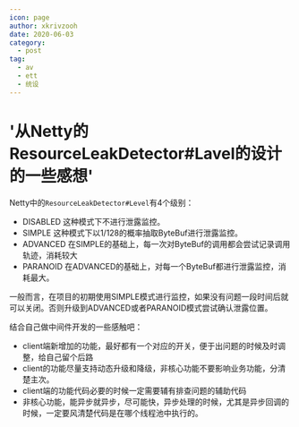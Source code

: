 ```yaml
---
icon: page
author: xkrivzooh
date: 2020-06-03
category:
  - post
tag:
  - av
  - ett
  - 统设
---
```


# '从Netty的ResourceLeakDetector#Lavel的设计的一些感想'

Netty中的`ResourceLeakDetector#Level`有4个级别：

- DISABLED 这种模式下不进行泄露监控。
- SIMPLE 这种模式下以1/128的概率抽取ByteBuf进行泄露监控。
- ADVANCED 在SIMPLE的基础上，每一次对ByteBuf的调用都会尝试记录调用轨迹，消耗较大
- PARANOID 在ADVANCED的基础上，对每一个ByteBuf都进行泄露监控，消耗最大。

一般而言，在项目的初期使用SIMPLE模式进行监控，如果没有问题一段时间后就可以关闭。否则升级到ADVANCED或者PARANOID模式尝试确认泄露位置。

结合自己做中间件开发的一些感触吧：


- client端新增加的功能，最好都有一个对应的开关，便于出问题的时候及时调整，给自己留个后路
- client的功能尽量支持动态升级和降级，非核心功能不要影响业务功能，分清楚主次。
- client端的功能代码必要的时候一定需要辅有排查问题的辅助代码
- 非核心功能，能异步就异步，尽可能快，异步处理的时候，尤其是异步回调的时候，一定要风清楚代码是在哪个线程池中执行的。
